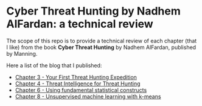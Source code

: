 # Cyber Threat Hunting by Nadhem AlFardan: a technical review
The scope of this repo is to provide a technical review of each chapter (that I like) from the book **Cyber Threat Hunting** by Nadhem AlFardan, published by Manning.

Here a list of the blog that I published:
* [Chapter 3 - Your First Threat Hunting Expedition](https://lucavauda.bearblog.dev/my-first-threat-hunting-expedition/)
* [Chapter 4 - Threat Intelligence for Threat Hunting](https://lucavauda.bearblog.dev/threat-intel-4-threat-hunt/)
* [Chapter 6 - Using fundamental statistical constructs](https://lucavauda.bearblog.dev/statistical-constructs-or-how-i-learned-to-use-the-standard-deviation/)
* [Chapter 8 - Unsupervised machine learning with k-means](https://lucavauda.bearblog.dev/k-means-we-gotta-stay-vicini-vicini-very-close/)


